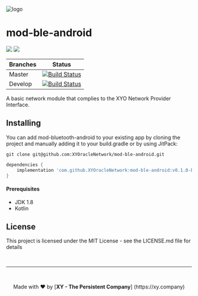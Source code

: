 [logo]: https://www.xy.company/img/home/logo_xy.png

![logo]

# mod-ble-android

[![](https://jitpack.io/v/XYOracleNetwork/mod-ble-android.svg)](https://jitpack.io/#XYOracleNetwork/mod-ble-android) [![](https://img.shields.io/gitter/room/XYOracleNetwork/Stardust.svg)](https://gitter.im/XYOracleNetwork/Dev)

| Branches        | Status           |
| ------------- |:-------------:|
| Master      | [![Build Status](https://travis-ci.org/XYOracleNetwork/mod-ble-android.svg?branch=master)](https://travis-ci.org/XYOracleNetwork/mod-ble-android) |
| Develop      | [![Build Status](https://travis-ci.org/XYOracleNetwork/mod-ble-android.svg?branch=develop)](https://travis-ci.org/XYOracleNetwork/mod-ble-android)  |

A basic network module that complies to the XYO Network Provider Interface.

## Installing
You can add mod-bluetooth-android to your existing app by cloning the project and manually adding it to your build.gradle or by using JitPack:

```
git clone git@github.com:XYOracleNetwork/mod-ble-android.git
```

```gradle
dependencies {
    implementation 'com.github.XYOracleNetwork:mod-ble-android:v0.1.0-beta'
}
```

#### Prerequisites
* JDK 1.8
* Kotlin

## License
This project is licensed under the MIT License - see the LICENSE.md file for details

<br><hr><br>
<p align="center">Made with  ❤️  by [<b>XY - The Persistent Company</b>] (https://xy.company)</p>
